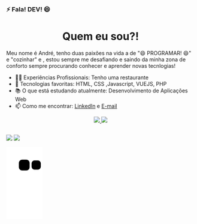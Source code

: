 ### ⚡ Fala! DEV! 😄

<h1 align="center"> Quem eu sou?! </h1>

<p>
   Meu nome é André, tenho duas paixões na vida a de "😄 PROGRAMAR! 😄" e "cozinhar" e , estou sempre me desafiando e saindo da minha zona de conforto sempre procurando     conhecer e aprender novas tecnlogias!
</p>

- 👨‍💻 Experiências Profissionais: Tenho uma restaurante
- 🤔 Tecnologias favoritas: HTML, CSS ,Javascript, VUEJS, PHP
- 📚 O que está estudando atualmente: Desenvolvimento de Aplicações Web
- 📫 Como me encontrar: <a href="https://www.linkedin.com/in/leticialealp/">LinkedIn</a> e <a href="mailto:andrekrugdev@hotmail.com" target="_blank"> E-mail </a>

<div align="center">
  <a href="https://github.com/leticialealperez">
  <img height="180em" src="https://github-readme-stats.vercel.app/api?username=krugio&show_icons=true&theme=midnight-purple&include_all_commits=true&count_private=true"/>
  <img height="180em" src="https://github-readme-stats.vercel.app/api/top-langs/?username=krugio&layout=compact&langs_count=7&theme=midnight-purple"/>
</div>
  
##
  
<div> 


 
  <a href = "mailto:andrekrugdev@gmail.com"><img src="https://img.shields.io/badge/-outlook-%23333?style=for-the-badge&logo=microsoft&logoColor=white" target="_blank"></a>
  <a href="https://www.linkedin.com/in/" target="_blank"><img src="https://img.shields.io/badge/-LinkedIn-%230077B5?style=for-the-badge&logo=linkedin&logoColor=white" target="_blank"></a>
  
  ![Snake animation](https://github.com/krugio/krugio/blob/output/github-contribution-grid-snake.svg)
</div>

